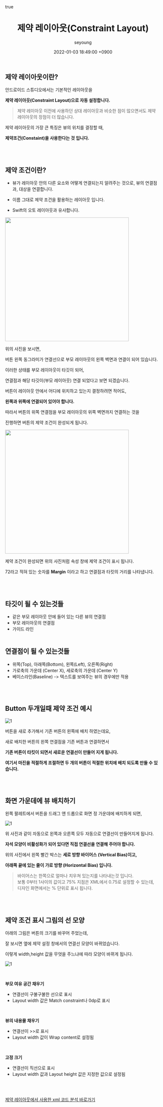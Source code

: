 ﻿---
title: "제약 레이아웃(Constraint Layout)"
author: seyoung
date: '2022-01-03 18:49:00 +0900'
categories: Android User_Interface
tags: [android,layout,constraint]
math: true
mermaid: true
---

## 제약 레이아웃이란?

안드로이드 스튜디오에서는 기본적인 레이아웃을

**제약 레이아웃(Constraint Layout)으로 자동 설정합니다.**

> 제약 레이아웃 이전에 사용하던 상대 레이아웃과 비슷한 점이 많으면서도 
    제약 레이아웃의 장점이 더 많습니다. 

제약 레이아웃의 가장 큰 특징은 뷰의 위치를 결정할 때,

**제약조건(Constaint)을 사용한다는 것 입니다.**


<br><br>

## 제약 조건이란?
   - 뷰가 레이아웃 안의 다른 요소와 어떻게 연결되는지 알려주는 것으로,
         뷰의 연결점과, 대상을 연결합니다. 
         
   - 이름 그대로 제약 조건을 활용하는 레이아웃 입니다.
   
   - Swift의 오토 레이아웃과 유사합니다.

<img src = "https://user-images.githubusercontent.com/54762273/147915336-77846214-044b-42ef-bf4c-8ea0f4a2b347.PNG" height= 400 width=400>

위의 사진을 보시면,

버튼 왼쪽 동그라미가 연결선으로 부모 레이아웃의 왼쪽 벽면과 연결이 되어 있습니다. 

이러한 상태를 부모 레이아웃이 타깃이 되어,<br>

연결점과 해당 타깃이(부모 레이아웃) 연결 되었다고 보면 되겠습니다.

버튼이 레이아웃 안에서 어디에 위치하고 있는지 결정하려면 적어도, 

**왼쪽과 위쪽에 연결되어 있어야 합니다.**

따라서 버튼의 위쪽 연결점을 부모 레이아웃의 위쪽 벽면까지 연결하는 것을

진행하면  버튼의 제약 조건이 완성되게 됩니다. 

<img src = "https://user-images.githubusercontent.com/54762273/147916419-a16174d2-fb46-4f53-b60b-eb4f2fada909.PNG" height=400 width=400>

제약 조건이 완성되면 위의 사진처럼 속성 창에 제약 조건이 표시 됩니다.

72라고 적혀 있는 숫자를 **Margin** 이라고 하고 연결점과 타킷의 거리를 나타냅니다.

<br><br>

## 타깃이 될 수 있는것들
 - 같은 부모 레이아웃 안에 들어 있는 다른 뷰의 연결점
 - 부모 레이아웃의 연결점
 - 가이드 라인
<br><br>

## 연결점이 될 수 있는것들

 - 위쪽(Top), 아래쪽(Bottom), 왼쪽(Left), 오른쪽(Right)
 - 가로축의 가운데 (Center X), 세로축의 가운데 (Center Y)
 - 베이스라인(Baseline) -> 텍스트를 보여주는 뷰의 경우에만 적용

<br><br>

## Button 두개일때 제약 조건 예시

![1](https://user-images.githubusercontent.com/54762273/147916904-3d15bc13-52db-4842-bb35-1ece7a570b10.PNG)

버튼을 새로 추가해서 기존 버튼의 왼쪽에 배치 하였는데요, 

새로 배치한 버튼의 왼쪽 연결점을 기존 버튼과 연결하면서 

**기존 버튼이 타킷이 되면서 새로운 연결선이 만들어 지게 됩니다.**

**여기서 마진을 적절하게 조절하면 두 개의 버튼이 적절한 위치에 배치 되도록 만들 수 있습니다.**


<br><br>

## 화면 가운데에 뷰 배치하기 

왼쪽 팔레트에서 버튼을 드래그 앤 드롭으로 화면 정 가운데에 배치하게 되면,

![1](https://user-images.githubusercontent.com/54762273/147918784-8ba9cf22-32da-4c1b-b8f2-76a6d64822a4.jpg)

위 사진과 같이 자동으로 왼쪽과 오른쪽 모두 자동으로 연결선이 만들어지게 됩니다.

**자석 모양이 비활성화가 되어 있다면 직접 연결선을 연결해 주어야 합니다.**

위의 사진에서 왼쪽 빨간 박스는 **세로 방향 바이어스 (Vertical Bias)이고,** <br>

**아래쪽 끝에 있는 줄이 가로 방향 (Horizontal Bias) 입니다.**

> 바이어스는 한쪽으로 얼마나 치우쳐 있는지를 나타내는것 입니다.<br>
  보통 0부터 1사이의 값이고 75% 지점은 XML에서 0.75로 설정할 수 있는데,<br>
  디자인 화면에서는 % 단위로 표시 됩니다.

<br><br>

## 제약 조건 표시 그림의 선 모양

아래의 그림은 버튼의 크기를 바꾸어 주었는데, 

잘 보시면 옆에 제약 설정 창에서의 연결선 모양이 바뀌었습니다.

이렇게 width,height 값을 무엇을 주느냐에 따라 모양이 바뀌게 됩니다.


![1](https://user-images.githubusercontent.com/54762273/147919609-e103c364-baeb-4bc4-ba9d-23f518c29cd8.jpg)


<br>

 **부모 여유 공간 채우기**

 - 연결선이 구불구불한 선으로 표시
 - Layout width 값은 Match constraint나 0dp로 표시

<br>

**뷰의 내용물 채우기**

 - 연결선이 >>로 표시
 - Layout width 값이 Wrap content로 설정됨

 <br>

 **고정 크기**

 - 연결선이 직선으로 표시
 - Layout width 값과 Layout height 값은 지정한 값으로 설정됨

<br><br>

<a href="https://sey2.github.io/posts/XML1/">제약 레이아웃에서 사용한 xml 코드 분석 바로가기 </a>
